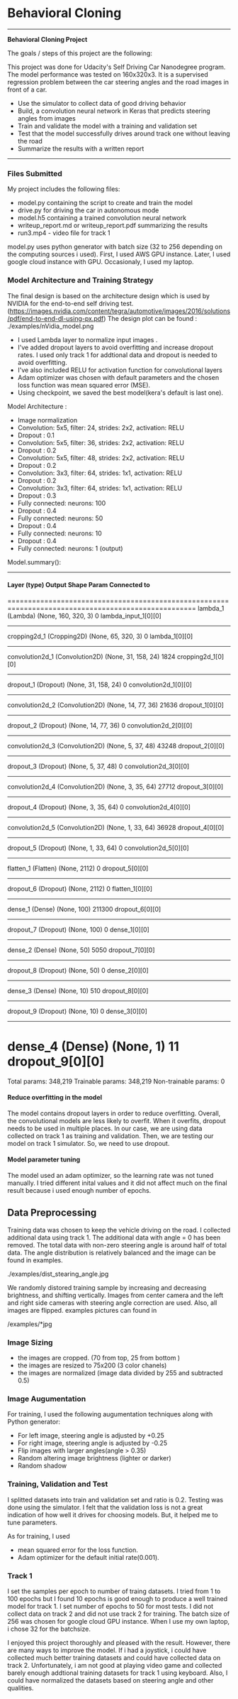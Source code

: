 # Behavioral Cloning

---

**Behavioral Cloning Project**

The goals / steps of this project are the following:

This project was done for Udacity's Self Driving Car Nanodegree program. The model performance was tested on 160x320x3.  It is a supervised regression problem between 
the car steering angles and the road images in front of a car.   

* Use the simulator to collect data of good driving behavior
* Build, a convolution neural network in Keras that predicts steering angles from images
* Train and validate the model with a training and validation set
* Test that the model successfully drives around track one without leaving the road
* Summarize the results with a written report

---
### Files Submitted 

My project includes the following files:
* model.py containing the script to create and train the model
* drive.py for driving the car in autonomous mode
* model.h5 containing a trained convolution neural network 
* writeup_report.md or writeup_report.pdf summarizing the results
* run3.mp4 - video file for track 1

model.py uses python generator with batch size (32 to 256 depending on the computing sources i used). First, I used AWS GPU instance. Later, I used google cloud instance with GPU.
Occasionaly, I used my laptop.

### Model Architecture and Training Strategy

The final design is based on the architecture design which is used by NVIDIA for the end-to-end self driving test. 
(https://images.nvidia.com/content/tegra/automotive/images/2016/solutions/pdf/end-to-end-dl-using-px.pdf)
The design plot can be found :
./examples/nVidia_model.png

- I used Lambda layer to normalize input images .
- I've added dropout layers to avoid overfitting and increase dropout rates. I used only track 1 for addtional data and dropout is needed to avoid overfitting.
- I've also included RELU for activation function for convolutional layers
- Adam optimizer was chosen with default parameters and the chosen loss function was mean squared error (MSE). 
- Using checkpoint, we saved the best model(kera's default is last one).

Model Architecture :

- Image normalization
- Convolution: 5x5, filter: 24, strides: 2x2, activation: RELU
- Dropout    : 0.1
- Convolution: 5x5, filter: 36, strides: 2x2, activation: RELU
- Dropout    : 0.2
- Convolution: 5x5, filter: 48, strides: 2x2, activation: RELU
- Dropout    : 0.2
- Convolution: 3x3, filter: 64, strides: 1x1, activation: RELU
- Dropout    : 0.2 
- Convolution: 3x3, filter: 64, strides: 1x1, activation: RELU
- Dropout    : 0.3
- Fully connected: neurons: 100
- Dropout                 : 0.4
- Fully connected: neurons:  50
- Dropout                 : 0.4
- Fully connected: neurons:  10
- Dropout                 : 0.4
- Fully connected: neurons:   1 (output)

Model.summary():
____________________________________________________________________________________________________
#### Layer (type)                     Output Shape          Param       Connected to                     
====================================================================================================
lambda_1 (Lambda)                (None, 160, 320, 3)   0           lambda_input_1[0][0]             
____________________________________________________________________________________________________
cropping2d_1 (Cropping2D)        (None, 65, 320, 3)    0           lambda_1[0][0]                   
____________________________________________________________________________________________________
convolution2d_1 (Convolution2D)  (None, 31, 158, 24)   1824        cropping2d_1[0][0]               
____________________________________________________________________________________________________
dropout_1 (Dropout)              (None, 31, 158, 24)   0           convolution2d_1[0][0]            
____________________________________________________________________________________________________
convolution2d_2 (Convolution2D)  (None, 14, 77, 36)    21636       dropout_1[0][0]                  
____________________________________________________________________________________________________
dropout_2 (Dropout)              (None, 14, 77, 36)    0           convolution2d_2[0][0]            
____________________________________________________________________________________________________
convolution2d_3 (Convolution2D)  (None, 5, 37, 48)     43248       dropout_2[0][0]                  
____________________________________________________________________________________________________
dropout_3 (Dropout)              (None, 5, 37, 48)     0           convolution2d_3[0][0]            
____________________________________________________________________________________________________
convolution2d_4 (Convolution2D)  (None, 3, 35, 64)     27712       dropout_3[0][0]                  
____________________________________________________________________________________________________
dropout_4 (Dropout)              (None, 3, 35, 64)     0           convolution2d_4[0][0]            
____________________________________________________________________________________________________
convolution2d_5 (Convolution2D)  (None, 1, 33, 64)     36928       dropout_4[0][0]                  
____________________________________________________________________________________________________
dropout_5 (Dropout)              (None, 1, 33, 64)     0           convolution2d_5[0][0]            
____________________________________________________________________________________________________
flatten_1 (Flatten)              (None, 2112)          0           dropout_5[0][0]                  
____________________________________________________________________________________________________
dropout_6 (Dropout)              (None, 2112)          0           flatten_1[0][0]                  
____________________________________________________________________________________________________
dense_1 (Dense)                  (None, 100)           211300      dropout_6[0][0]                  
____________________________________________________________________________________________________
dropout_7 (Dropout)              (None, 100)           0           dense_1[0][0]                    
____________________________________________________________________________________________________
dense_2 (Dense)                  (None, 50)            5050        dropout_7[0][0]                  
____________________________________________________________________________________________________
dropout_8 (Dropout)              (None, 50)            0           dense_2[0][0]                    
____________________________________________________________________________________________________
dense_3 (Dense)                  (None, 10)            510         dropout_8[0][0]                  
____________________________________________________________________________________________________
dropout_9 (Dropout)              (None, 10)            0           dense_3[0][0]                    
____________________________________________________________________________________________________
dense_4 (Dense)                  (None, 1)             11          dropout_9[0][0]                  
====================================================================================================

Total params: 348,219
Trainable params: 348,219
Non-trainable params: 0


#### Reduce overfitting in the model

The model contains dropout layers in order to reduce overfitting. Overall, the convolutional models are less 
likely to overfit. When it overfits, dropout needs to be used in multiple places. In our case, we are using
data collected on track 1 as training and validation. Then, we are testing our model on track 1 simulator.
So, we need to use dropout. 

#### Model parameter tuning

The model used an adam optimizer, so the learning rate was not tuned manually. I tried different inital values
and it did not affect much on the final result because i used enough number of epochs. 

## Data Preprocessing

Training data was chosen to keep the vehicle driving on the road. I collected additional data using track 1.
The additional data with angle = 0 has been removed. The total data with non-zero steering angle is around
half of total data. The angle distribution is relatively balanced and the image can be found in examples.

./examples/dist_stearing_angle.jpg 

We randomly distored training sample by increasing and decreasing brightness, and shifting vertically.
Images from center camera and the left and right side cameras with steering angle correction are used.
Also, all images are flipped. examples pictures can found in 

/examples/*jpg

### Image Sizing

- the images are cropped. (70 from top, 25 from bottom )
- the images are resized to 75x200 (3 color chanels)
- the images are normalized (image data divided by 255 and subtracted 0.5) 

### Image Augumentation

For training, I used the following augumentation techniques along with Python generator:

- For left image, steering angle is adjusted by +0.25
- For right image, steering angle is adjusted by -0.25
- Flip images with larger angles(angle > 0.35) 
- Random altering image brightness (lighter or darker)
- Random shadow 

### Training, Validation and Test

I splitted datasets into train and validation set and ratio is 0.2. Testing was done using the simulator.
I felt that the validation loss is not a great indication of how well it drives for choosing models.
But, it helped me to tune parameters. 

As for training, I used
- mean squared error for the loss function.
- Adam optimizer for the default initial rate(0.001).

### Track 1

I set the samples per epoch to number of traing datasets. I tried from 1 to 100 epochs but I found 10 epochs 
is good enough to produce a well trained model for track 1. I set number of epochs to 50 for most tests.
I did not collect data on track 2 and did not use track 2 for training. 
The batch size of 256 was chosen for google cloud GPU instance. When I use my own laptop, i chose 32 for the batchsize.

I enjoyed this project thoroughly and pleased with the result. However, there are many ways to improve the model. 
If i had a joystick, i could have collected much better training datasets and could have collected data on track 2.
Unfortunately, i am not good at playing video game and collected barely enough addtional training datasets for track 1 using keyboard.
Also, I could have normalized the datasets based on steering angle and other qualities. 





